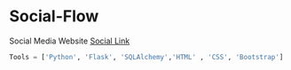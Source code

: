 # Social-Flow
Social Media Website [Social Link](socialflow.herokuapp.com/)
```Python
Tools = ['Python', 'Flask', 'SQLAlchemy','HTML' , 'CSS', 'Bootstrap']
```

